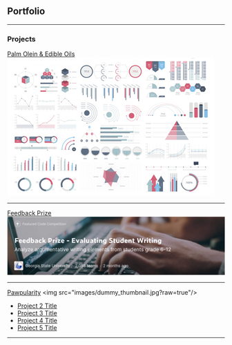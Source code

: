 ## Portfolio

---

### Projects

[Palm Olein & Edible Oils](/sample_page)
<img src="images/dummy_thumbnail.jpg?raw=true"/>

---
[Feedback Prize](/sample_page)
<img src="images/kaggle_feedback_prize.png"/>

---
[Pawpularity]([http://example.com/](https://www.kaggle.com/competitions/petfinder-pawpularity-score))
<img src="images/dummy_thumbnail.jpg?raw=true"/>

- [Project 2 Title](http://example.com/)
- [Project 3 Title](http://example.com/)
- [Project 4 Title](http://example.com/)
- [Project 5 Title](http://example.com/)

---
